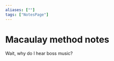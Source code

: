 ```yaml
---
aliases: [""]
tags: ["NotesPage"]
---
```


# Macaulay method notes

Wait, why do I hear boss music?

